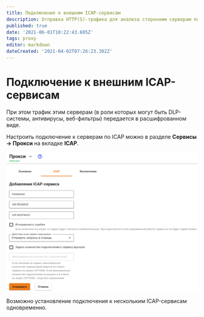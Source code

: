 ```yaml
---
title: Подключение к внешним ICAP-сервисам
description: Отправка HTTP(S)-трафика для анализа сторонним серверам по протоколу ICAP.
published: true
date: '2021-06-01T10:22:43.605Z'
tags: proxy
editor: markdown
dateCreated: '2021-04-02T07:26:23.302Z'
---
```


# Подключение к внешним ICAP-сервисам

При этом трафик этим серверам \(в роли которых могут быть DLP-системы, антивирусы, веб-фильтры\) передается в расшифрованном виде.

Настроить подключение к серверам по ICAP можно в разделе **Сервисы -&gt; Прокси** на вкладке **ICAP**.

![](/.gitbook/assets/proxy-icap.png)

Возможно установление подключения к нескольким ICAP-сервисам одновременно.

